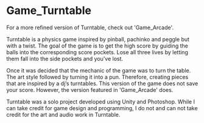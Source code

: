 # Game_Turntable
For a more refined version of Turntable, check out 'Game_Arcade'.

Turntable is a physics game inspired by pinball, pachinko and peggle but with a twist. The goal of the game is to get the high score by guiding the balls into the corresponding score pockets. Lose all three lives by letting them fall into the side pockets and you’ve lost.

Once it was decided that the mechanic of the game was to turn the table. The art style followed by turning it into a pun. Therefore, creating pieces that are inspired by a dj’s turntables. This version of the game does not save your score. However, the version featured in 'Game_Arcade' does.

Turntable was a solo project developed using Unity and Photoshop. While I can take credit for game design and programming, I do not and can not take credit for the art and audio work in Turntable.
